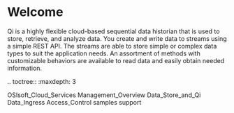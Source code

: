 Welcome
=======

Qi is a highly flexible cloud-based sequential data historian that is
used to store, retrieve, and analyze data. You create and write data
to streams using a simple REST API. The streams are able to store simple or
complex data types to suit the application needs. An assortment of
methods with customizable behaviors are available to read data and
easily obtain needed information.




.. toctree::
   :maxdepth: 3

   OSIsoft_Cloud_Services
   Management_Overview
   Data_Store_and_Qi
   Data_Ingress
   Access_Control
   samples
   support

 
   
   
